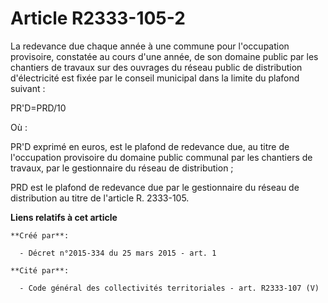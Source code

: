 # Article R2333-105-2

La redevance due chaque année à une commune pour l'occupation provisoire, constatée au cours d'une année, de son domaine
public par les chantiers de travaux sur des ouvrages du réseau public de distribution d'électricité est fixée par le conseil
municipal dans la limite du plafond suivant :

PR'D=PRD/10

Où :

PR'D exprimé en euros, est le plafond de redevance due, au titre de l'occupation provisoire du domaine public communal par
les chantiers de travaux, par le gestionnaire du réseau de distribution ;

PRD est le plafond de redevance due par le gestionnaire du réseau de distribution au titre de l'article R. 2333-105.

**Liens relatifs à cet article**

	**Créé par**:

	  - Décret n°2015-334 du 25 mars 2015 - art. 1

	**Cité par**:

	  - Code général des collectivités territoriales - art. R2333-107 (V)
